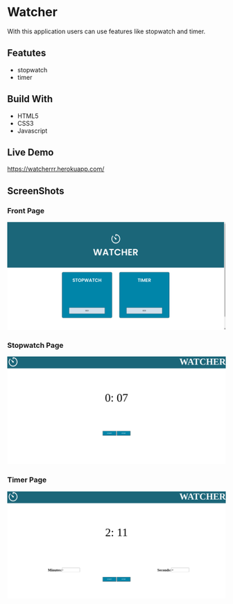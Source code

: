 # Watcher

With this application users can use features like stopwatch and timer.

## Featutes

- stopwatch
- timer

## Build With

- HTML5
- CSS3
- Javascript

## Live Demo

https://watcherrr.herokuapp.com/

## ScreenShots

### Front Page

![Front Page](./screenshots/1.png)

### Stopwatch Page

![Stopwatch Page](./screenshots/2.png)

### Timer Page

![Timer Page](./screenshots/3.png)
